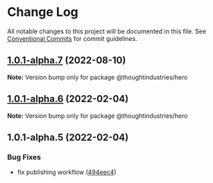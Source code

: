 # Change Log

All notable changes to this project will be documented in this file.
See [Conventional Commits](https://conventionalcommits.org) for commit guidelines.

## [1.0.1-alpha.7](https://github.com/thoughtindustries/helium/compare/@thoughtindustries/hero@1.0.1-alpha.6...@thoughtindustries/hero@1.0.1-alpha.7) (2022-08-10)

**Note:** Version bump only for package @thoughtindustries/hero





## [1.0.1-alpha.6](https://github.com/thoughtindustries/helium/compare/@thoughtindustries/hero@1.0.1-alpha.4...@thoughtindustries/hero@1.0.1-alpha.6) (2022-02-04)

**Note:** Version bump only for package @thoughtindustries/hero





## 1.0.1-alpha.5 (2022-02-04)


### Bug Fixes

* fix publishing workflow ([494eec4](https://github.com/thoughtindustries/helium/commit/494eec409faa1fed55618af1f6dd76ef6e3f9b8a))
